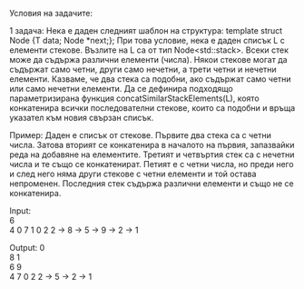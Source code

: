 Условия на задачите:

1 задача: Нека е даден следният шаблон на структура:
template <typename T>
struct Node {T data; Node<T> *next;};
При това условие, нека е даден списък L с елементи стекове. Възлите на L са от тип Node<std::stack<T>>. Всеки стек може да съдържа различни елементи (числа). Някои стекове могат да съдържат само четни, други само нечетни, а трети четни и нечетни елементи. Казваме, че два стека са подобни, ако съдържат само четни или само нечетни елементи. Да се дефинира подходящо параметризирана функция concatSimilarStackElements(L), която конкатенира всички последователни стекове, които са подобни и връща указател към новия свързан списък.

Пример: Даден е списък от стекове. Първите два стека са с четни числа. Затова вторият се конкатенира в началото на първия, запазвайки реда на добавяне на елементите. Третият и четвъртия стек са с нечетни числа и те също се конкатенират. Петият е с четни числа, но преди него и след него няма други стекове с четни елементи и той остава непроменен. Последния стек съдържа различни елементи и също не се конкатенира.

Input:     
6       
4      0     7      1     0      2
2 → 8 → 5 → 9 → 2 → 1

Output: 
0       
8      1     
6      9       
4      7     0      2
2 → 5 → 2 → 1
